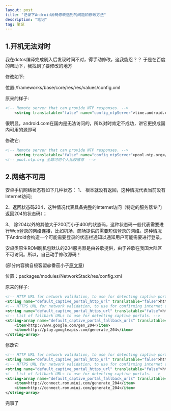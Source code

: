 ```yaml
---
layout: post
title: "记录下Android源码修改遇到的问题和修改方法" 
description: "笔记"
tag: 笔记 
---
```

## 1.开机无法对时
我在dotos编译完成刷入后发现时间不对，得手动修改，这我能忍？？
于是在百度的帮助下，我找到了要修改的地方

修改如下:

位置:/frameworks/base/core/res/res/values/config.xml

原来的样子:
```xml
<!-- Remote server that can provide NTP responses. -->
    <string translatable="false" name="config_ntpServer">time.android.com</string>
```
很明显，android.com在国内是无法访问的，所以对时肯定不成功，讲它更换成国内可用的源即可

修改它:
```xml
<!-- Remote server that can provide NTP responses. -->
    <string translatable="false" name="config_ntpServer">pool.ntp.org</string>
<!-- pool.ntp.org 全球可用个人比较推荐  -->
```
## 2.网络不可用
安卓手机网络状态有如下几种状态：
1、 根本就没有返回，这种情况代表当前没有Internet访问;

2、返回状态码204，这种情况代表具备完整的Internet访问（特定的服务器专门返回204的状态码）；

3、 除204以外的其他大于200而小于400的状态码，这种状态码一般代表需要进行Web登录的网络连接，比如机场、商场提供的需要短信登录的网络。这种情况下Android会构造一个可能需要登录的状态栏通知以通知用户可能需要进行登录。

安卓类原生ROM刷机包默认的204服务器是由谷歌提供，由于谷歌在我国大陆区不可访问。所以，自己动手修改源码！

(部分内容摘自极客盟@番茄小子<a href='https://www.jkmeng.cn/14008.html?ivk_sa=1024320u' target='_blank'>原文章</a>)

位置：packages/modules/NetworkStack/res/config.xml

原来的样子:
```xml
<!-- HTTP URL for network validation, to use for detecting captive portals. -->
<string name="default_captive_portal_http_url" translatable="false">http://connectivitycheck.gstatic.com/generate_204</string>
<!-- HTTPS URL for network validation, to use for confirming internet connectivity. -->
<string name="default_captive_portal_https_url" translatable="false">https://www.google.com/generate_204</string>
<!-- List of fallback URLs to use for detecting captive portals. -->
<string-array name="default_captive_portal_fallback_urls" translatable="false">
    <item>http://www.google.com/gen_204</item>
    <item>http://play.googleapis.com/generate_204</item>
</string-array>
```
修改它
```xml
<!-- HTTP URL for network validation, to use for detecting captive portals. -->
<string name="default_captive_portal_http_url" translatable="false">http://connect.rom.miui.com/generate_204</string>
<!-- HTTPS URL for network validation, to use for confirming internet connectivity. -->
<string name="default_captive_portal_https_url" translatable="false">https://connect.rom.miui.com/generate_204</string>
<!-- List of fallback URLs to use for detecting captive portals. -->
<string-array name="default_captive_portal_fallback_urls" translatable="false">
    <item>http://connect.rom.miui.com/generate_204</item>
    <item>http://connect.rom.miui.com/generate_204</item>
</string-array>
```
完事了
